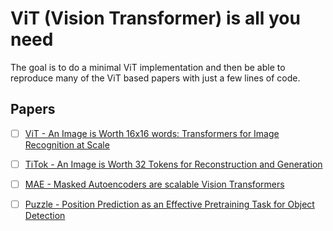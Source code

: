 # ViT (Vision Transformer) is all you need

The goal is to do a minimal ViT implementation and then be able to reproduce many of the ViT based papers with just a few lines of code.

## Papers
- [ ] [ViT - An Image is Worth 16x16 words: Transformers for Image Recognition at Scale](https://arxiv.org/abs/2010.11929)
- [ ] [TiTok - An Image is Worth 32 Tokens for Reconstruction and Generation](https://arxiv.org/abs/2406.07550)
- [ ] [MAE - Masked Autoencoders are scalable Vision Transformers](https://arxiv.org/abs/2012.12877)
- [ ] [Puzzle - Position Prediction as an Effective Pretraining Task for Object Detection](https://arxiv.org/abs/2207.07611)



